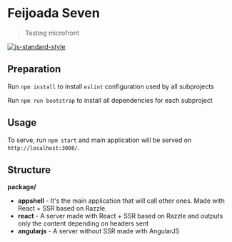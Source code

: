 # Feijoada Seven
> Testing microfront

[![js-standard-style](https://img.shields.io/badge/code%20style-standard-brightgreen.svg)](https://github.com/standard/standard)

## Preparation

Run `npm install` to install `eslint` configuration used by all subprojects

Run `npm run bootstrap` to install all dependencies for each subproject

## Usage

To serve, run `npm start` and main application will be served on `http://localhost:3000/`.

## Structure

**package/**
* **appshell** - It's the main application that will call other ones. Made with React + SSR based on Razzle.
* **react** - A server made with React + SSR based on Razzle and outputs only the content depending on headers sent
* **angularjs** - A server without SSR made with AngularJS
